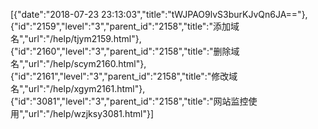 [{"date":"2018-07-23 23:13:03","title":"tWJPAO9lvS3burKJvQn6JA=="},{"id":"2159","level":"3","parent_id":"2158","title":"添加域名","url":"/help/tjym2159.html"},{"id":"2160","level":"3","parent_id":"2158","title":"删除域名","url":"/help/scym2160.html"},{"id":"2161","level":"3","parent_id":"2158","title":"修改域名","url":"/help/xgym2161.html"},{"id":"3081","level":"3","parent_id":"2158","title":"网站监控使用","url":"/help/wzjksy3081.html"}]